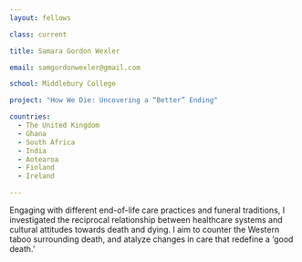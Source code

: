 ```yaml
---
layout: fellows

class: current

title: Samara Gordon Wexler

email: samgordonwexler@gmail.com

school: Middlebury College

project: "How We Die: Uncovering a “Better” Ending"

countries:
  - The United Kingdom
  - Ghana
  - South Africa
  - India
  - Aotearoa
  - Finland
  - Ireland

---
```


Engaging with different end-of-life care practices and funeral traditions, I investigated the reciprocal relationship between healthcare systems and cultural attitudes towards death and dying. I aim to counter the Western taboo surrounding death, and atalyze changes in care that redefine a ‘good death.’
